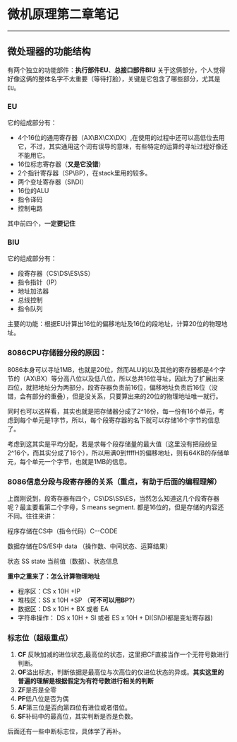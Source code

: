 # 微机原理第二章笔记

*** 

## 微处理器的功能结构

有两个独立的功能部件：**执行部件EU**、**总接口部件BIU**
关于这俩部分，个人觉得好像这俩的整体名字不太重要（等待打脸），关键是它包含了哪些部分，尤其是`EU`。

### EU

它的组成部分有：

- 4个16位的通用寄存器（AX\BX\CX\DX）,在使用的过程中还可以高低位去用它，不过，其实通用这个词有误导的意味，有些特定的运算的寻址过程好像还不能用它。
- 16位标志寄存器（**又是它没错**）
- 2个指针寄存器（SP\BP），在stack里用的较多。
- 两个变址寄存器（SI\DI）
- 16位的ALU
- 指令译码
- 控制电路

其中前四个，**一定要记住**

### BIU

它的组成部分有：

- 段寄存器（CS\DS\ES\SS）
- 指令指针（IP）
- 地址加法器
- 总线控制
- 指令队列

主要的功能：根据EU计算出16位的偏移地址及16位的段地址，计算20位的物理地址。

### 8086CPU存储器分段的原因：

8086本身可以寻址1MB，也就是20位，然而ALU的以及其他的寄存器都是4个字节的（AX\BX）等分高八位以及低八位，所以总共16位寻址，因此为了扩展出来四位，就把地址分为两部分，段寄存器负责前16位，偏移地址负责后16位（没错，会有部分的重叠），但是没关系，只要算出来的20位的物理地址唯一就行。

同时也可以这样看，其实也就是把存储器分成了2^16份，每一份有16个单元，考虑到每个单元是1字节，所以，每个段寄存器的名下就可以存储16个字节的信息了。

考虑到这其实是平均分配，若是求每个段存储量的最大值（这里没有把段纷呈2^16个，而其实分成了16个），所以用满0到ffffH的偏移地址，则有64KB的存储单元，每个单元一个字节，也就是1MB的信息。

### 8086信息分段与段寄存器的关系（重点，有助于后面的编程理解）

上面刚说到，段寄存器有四个，CS\DS\SS\ES，当然怎么知道这几个段寄存器呢？最主要看第二个字母，S means segment. 都是16位的，但是存储的内容还不同。往往来讲：

程序存储在CS中（指令代码）C--CODE

数据存储在DS/ES中 data
（操作数、中间状态、运算结果）

状态 SS state
当前值（数据）、状态信息

**重中之重来了：怎么计算物理地址**

- 程序区：CS x 10H +IP
- 堆栈区：SS x 10H +SP （**可不可以用BP?**）
- 数据区：DS x 10H + BX 或者 EA
- 字符串操作： DS x 10H + SI 或者 ES x 10H + DI(SI\DI都是变址寄存器)


### 标志位（超级重点）

1. **CF**
反映加减的进位状态,最高位的状态，这里把CF直接当作一个无符号数进行判断。
2. **OF**溢出标志，判断依据是最高位与次高位的仅进位状态的异或。**其实这里的普遍的理解是根据假定为有符号数进行相关的判断**
3. **ZF**是否是全零
4. **PF**低八位是否为偶
5. **AF**第三位是否向第四位有进位或者借位。 
6. **SF**补码中的最高位，其实判断是否是负数。

后面还有一些中断标志位，具体学了再补。






